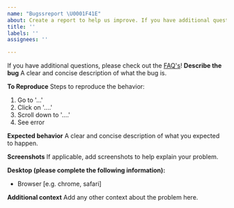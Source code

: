 ```yaml
---
name: "Bugssreport \U0001F41E"
about: Create a report to help us improve. If you have additional questions
title: ''
labels: ''
assignees: ''

---
```

If you have additional questions, please check out the [FAQ's](https://ibm.github.io/Technology-Sandbox-Support/)!
**Describe the bug**
A clear and concise description of what the bug is.

**To Reproduce**
Steps to reproduce the behavior:
1. Go to '...'
2. Click on '....'
3. Scroll down to '....'
4. See error

**Expected behavior**
A clear and concise description of what you expected to happen.

**Screenshots**
If applicable, add screenshots to help explain your problem.

**Desktop (please complete the following information):**
 - Browser [e.g. chrome, safari]


**Additional context**
Add any other context about the problem here.
